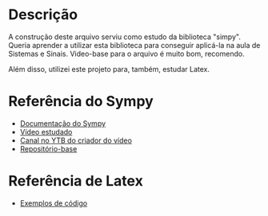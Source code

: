 # Descrição

A construção deste arquivo serviu como estudo da biblioteca "simpy". Queria aprender a utilizar esta biblioteca para conseguir aplicá-la na aula de Sistemas e Sinais.
Video-base para o arquivo é muito bom, recomendo.

Além disso, utilizei este projeto para, também, estudar Latex.


# Referência do Sympy
* [Documentação do Sympy](https://docs.sympy.org/)
* [Vídeo estudado](https://www.youtube.com/watch?v=1yBPEPhq54M&t=193s)
* [Canal no YTB do criador do vídeo](https://www.youtube.com/@MrPSolver)
* [Repositório-base](https://github.com/lukepolson/youtube_channel/blob/main/Python%20Tutorial%20Series/sympy1.ipynb)


# Referência de Latex
* [Exemplos de código](https://ashki23.github.io/markdown-latex.html#:~:text=We%20can%20use%20LaTeX%20to,a%20double%20%24%20to%20display%20equations.)